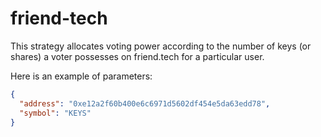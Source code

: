 # friend-tech

This strategy allocates voting power according to the number of keys (or shares) a voter possesses on friend.tech for a particular user.

Here is an example of parameters:

```json
{
  "address": "0xe12a2f60b400e6c6971d5602df454e5da63edd78",
  "symbol": "KEYS"
}
```
